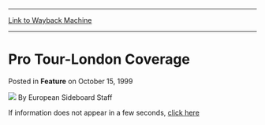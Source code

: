 
---
[Link to Wayback Machine](https://web.archive.org/web/20220128204945/https://magic.wizards.com/en/articles/archive/feature/pro-tour-london-coverage-1999-10-15)

[_metadata_:wayback_url]:- "https://magic.wizards.com/en/articles/archive/feature/pro-tour-london-coverage-1999-10-15"
[_metadata_:wayback_raw_url]:- "https://web.archive.org/web/20220128204945id_/https://magic.wizards.com/en/articles/archive/feature/pro-tour-london-coverage-1999-10-15"
[_metadata_:wayback_capture_timestamp]:- "2022-01-28 20:49:45+00:00"
[_metadata_:description]:- "If information does not appear in a few seconds, click here"
[_metadata_:generator]:- "Drupal 7 (http://drupal.org)"
---


Pro Tour-London Coverage
========================



 Posted in **Feature**
 on October 15, 1999 






![](https://media.magic.wizards.com/styles/auth_small/public/generic-avatar-150_246.png)
By 
 European Sideboard Staff
 
 











If information does not appear in a few seconds, [click 
 here](http://archive.wizards.com/sideboard/article.asp?x=international/sideboard/ptlondon99/ptlondon.coverage.asp)








